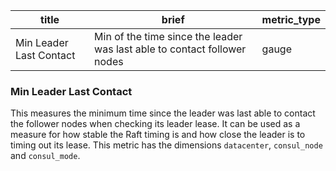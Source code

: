 title | brief | metric_type
------|-------|------------
Min Leader Last Contact | Min of the time since the leader was last able to contact follower nodes | gauge

### Min Leader Last Contact
This measures the minimum time since the leader was last able to contact the follower nodes when checking its leader lease. It can be used as a measure for how stable the Raft timing is and how close the leader is to timing out its lease. This metric has the dimensions `datacenter`, `consul_node` and `consul_mode`.